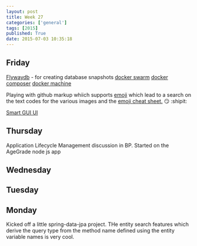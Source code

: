 ```yaml
---
layout: post
title: Week 27
categories: ['general']
tags: [2015]
published: True
date: 2015-07-03 10:35:18
---
```


## Friday

[Flywaydb](http://flywaydb.org/) - for creating database snapshots
[docker swarm](https://docs.docker.com/swarm/)
[docker composer](https://docs.docker.com/compose/)
[docker machine](https://docs.docker.com/machine/)

Playing with github markup whiich supports [emoji](https://en.wikipedia.org/wiki/Emoji) which lead to a search on the text codes for the various images and the [emoji cheat sheet.](http://www.emoji-cheat-sheet.com/) :smirk: :shipit:

[Smart GUI UI](http://www.syntevo.com/smartgit/)

## Thursday
Application Lifecycle Management discussion in BP.
Started on the AgeGrade node js app

## Wednesday

## Tuesday

## Monday
Kicked off a little spring-data-jpa project. THe entity search features which derive the query type from the method name defined using the entity variable names is very cool.



